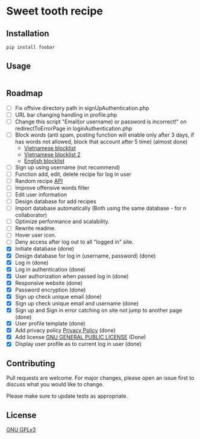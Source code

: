 # Sweet tooth recipe

## Installation

```bash
pip install foobar
```

## Usage

```

```

## Roadmap

-   [ ] Fix offsive directory path in signUpAuthentication.php
-   [ ] URL bar changing handling in profile.php
-   [ ] Change this script "Email(or username) or password is incorrect!" on redirectToErrorPage in loginAuthentication.php
-   [ ] Block words (anti spam, posting function will enable only after 3 days, if has words not allowed, block that account after 5 time) (almost done)
    -   [Vietnamese blocklist](https://github.com/blue-eyes-vn/vietnamese-offensive-words)
    -   [Vietnamese blocklist 2](https://github.com/Eris-182/vn-badwords)
    -   [English blocklist](https://github.com/zacanger/profane-words/tree/master)
-   [ ] Sign up using username (not recommend)
-   [ ] Function add, edit, delete recipe for log in user
-   [ ] Random recipe [API](www.themealdb.com/api/json/v1/1/random.php)
-   [ ] Improve offensive words filter
-   [ ] Edit user information
-   [ ] Design database for add recipes
-   [ ] Import database automatically (Both using the same database - for n collaborator)
-   [ ] Optimize performance and scalability.
-   [ ] Rewrite readme.
-   [ ] Hover user icon.
-   [ ] Deny access after log out to all "logged in" site.
-   [x] Initiate database (done)
-   [x] Design database for log in (username, password) (done)
-   [x] Log in (done)
-   [x] Log in authentication (done)
-   [x] User authorization when passed log in (done)
-   [x] Responsive website (done)
-   [x] Password encryption (done)
-   [x] Sign up check unique email (done)
-   [x] Sign up check unique email and username (done)
-   [x] Sign up and Sign in error catching on site not jump to another page (done)
-   [x] User profile template (done)
-   [x] Add privacy policy [Privacy Policy](https://www.termsfeed.com/live/fff0edc1-63bd-415e-999b-475e909da246) (done)
-   [x] Add license [GNU GENERAL PUBLIC LICENSE](LICENSE.html) (Done)
-   [x] Display user profile as to current log in user (done)

## Contributing

Pull requests are welcome. For major changes, please open an issue first
to discuss what you would like to change.

Please make sure to update tests as appropriate.

## License

[GNU GPLv3](posts/LICENSE.php)
